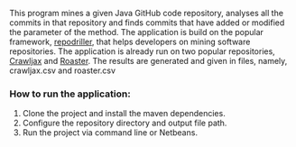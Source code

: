  This program mines a given Java GitHub code repository, analyses all the commits in that repository and finds commits that have added or modified the parameter of the method. 
 The application is build on the popular framework, [repodriller](https://github.com/mauricioaniche/repodriller), that helps developers on mining software repositories.
 The application is already run on two popular repositories, [Crawljax](https://github.com/crawljax/crawljax) and [Roaster](https://github.com/forge/roaster). The results are generated and given in files, namely, crawljax.csv and roaster.csv
 
 ### How to run the application:
 1) Clone the project and install the maven dependencies.
 2) Configure the repository directory and output file path.
 3) Run the project via command line or Netbeans.
 
